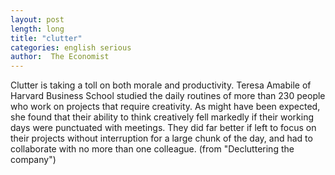 ```yaml
---
layout: post
length: long
title: "clutter"
categories: english serious
author:  The Economist
---
```

Clutter is taking a toll on both morale and productivity. Teresa Amabile of Harvard Business School studied the daily routines of more than 230 people who work on projects that require creativity. As might have been expected, she found that their ability to think creatively fell markedly if their working days were punctuated with meetings. They did far better if left to focus on their projects without interruption for a large chunk of the day, and had to collaborate with no more than one colleague. (from "Decluttering the company")
